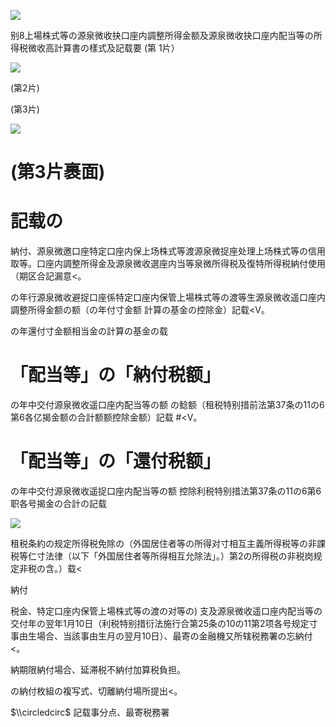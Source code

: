 ![](https://www.nta.go.jp/tmp/0f93ca44-a421-41bd-8b2b-3186b5465f11/images/88cf65cc92a3dddbe9b5011f797ba7a16eaa8d8f56b37cda800cc49f256c816c.jpg)

别8上場株式等の源泉微收抉口座内調整所得金额及源泉微收抉口座内配当等の所得税微收高計算書の樣式及記载要 (第 1片）

![](https://www.nta.go.jp/tmp/0f93ca44-a421-41bd-8b2b-3186b5465f11/images/0109591126491a4daa58ed8dd98f044f3d9334ef108fd76060b894992928c547.jpg)

(第2片)

(第3片)

![](https://www.nta.go.jp/tmp/0f93ca44-a421-41bd-8b2b-3186b5465f11/images/fd21b0b63a5f77af028c50f6ed7e16fadc9b5cbe0e57a0ec2bde9bb5bb467aa4.jpg)

# (第3片裹面)

# 記载の

納付、源泉微邀口座特定口座内保上场株式等渡源泉微捉座处理上场株式等の信用取等。口座内調整所得金及源泉微收選座内当等泉微所得税及復特所得税納付使用（期区合記漏意<。

の年行源泉微收避捉口座係特定口座内保管上場株式等の渡等生源泉微收遥口座内調整所得金额の额（の年付寸金额 計算の基金の控除金）記载<V。

の年還付寸金额相当金の計算の基金の载

# 「配当等」の「納付税额」

の年中交付源泉微收遥口座内配当等の额 の鲶额（租税特别措前法第37条の11の6第6各亿揭金额の合計额额控除金额）記载 #<V。

# 「配当等」の「還付税额」

の年中交付源泉微收遥捉口座内配当等の额 控除利税特别措法第37条の11の6第6职各号揭金の合計の記载

![](https://www.nta.go.jp/tmp/0f93ca44-a421-41bd-8b2b-3186b5465f11/images/43917b0a722e108f3b7589e0bec5d62585a11973dea8f2c290b06bb1ee803b68.jpg)

租税条約の规定所得税免除の（外国居住者等の所得对寸相互主義所得税等の非課税等仁寸法律（以下「外国居住者等所得相互允除法」。）第2の所得税の非税岗规定非税の含。）载<

納付

税金、特定口座内保管上場株式等の渡の对等の) 支及源泉微收遥口座内配当等の交付年の翌年1月10日（利税特别措衍法施行合第25条の10の11第2项各号规定寸事由生場合、当該事由生月の翌月10日）、最寄の金融機又所辖税務署の忘納付<。

納期限納付場合、延滞税不納付加算税負担。

の納付枚組の複写式、切離納付場所提出<。

$\\circledcirc$ 記载事分点、最寄税務署